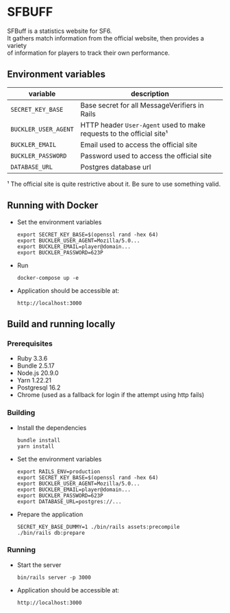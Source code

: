 # SFBUFF

SFBuff is a statistics website for SF6.  
It gathers match information from the official website, then provides a variety  
of information for players to track their own performance.

## Environment variables

| variable                                       | description                                                          |
| ---------------------------------------------- | -------------------------------------------------------------------- |
| `SECRET_KEY_BASE`                              | Base secret for all MessageVerifiers in Rails                        |
| `BUCKLER_USER_AGENT`                           | HTTP header `User-Agent` used to make requests to the official site¹ |
| `BUCKLER_EMAIL`                                | Email used to access the official site                               |
| `BUCKLER_PASSWORD`                             | Password used to access the official site                            |
| `DATABASE_URL`                                 | Postgres database url                                                |

¹ The official site is quite restrictive about it. Be sure to use something valid.

## Running with Docker

- Set the environment variables

      export SECRET_KEY_BASE=$(openssl rand -hex 64)
      export BUCKLER_USER_AGENT=Mozilla/5.0...
      export BUCKLER_EMAIL=player@domain...
      export BUCKLER_PASSWORD=623P
    
- Run

      docker-compose up -e

- Application should be accessible at:

      http://localhost:3000

## Build and running locally

### Prerequisites

- Ruby 3.3.6
- Bundle 2.5.17
- Node.js 20.9.0
- Yarn 1.22.21
- Postgresql 16.2
- Chrome (used as a fallback for login if the attempt using http fails)

### Building

- Install the dependencies

      bundle install
      yarn install
  
- Set the environment variables

      export RAILS_ENV=production
      export SECRET_KEY_BASE=$(openssl rand -hex 64)
      export BUCKLER_USER_AGENT=Mozilla/5.0...
      export BUCKLER_EMAIL=player@domain...
      export BUCKLER_PASSWORD=623P
      export DATABASE_URL=postgres://...

- Prepare the application

      SECRET_KEY_BASE_DUMMY=1 ./bin/rails assets:precompile
      ./bin/rails db:prepare

### Running

- Start the server

      bin/rails server -p 3000
  
- Application should be accessible at:
  
      http://localhost:3000
